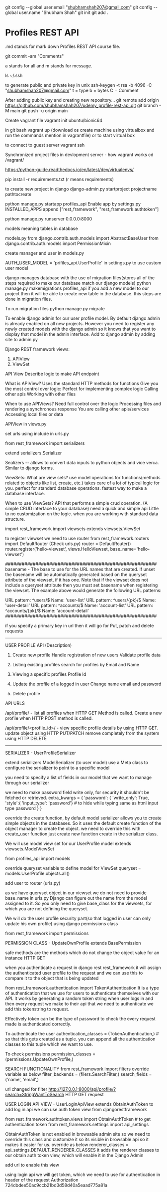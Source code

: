git config --global user.email "shubhamshah207@gmail.com"
git config --global user.name "Shubham Shah"
git init
git add .
# Profiles REST API

.md stands for mark down
Profiles REST API course file.

git commit -am "Comments"

a stands for all and m stands for message.

ls ~/.ssh

to generate public and private key in unix
ssh-keygen -t rsa -b 4096 -C "shubhamshah207@gmail.com"
t = type
b = bytes
C = Comment


After adding public key and creating new repository...
git remote add origin https://github.com/shubhamshah207/udemy_profile-rest-api.git
git branch -M main
git push -u origin main


Create vagrant file
vagrant init ubuntu/bionic64

in git bash
vagrant up (download os create machine using virtualbox and run the commands mention in vagrantfile) or to start virtual box

to connect to guest server
vagrant ssh

Synchronized project files in devlopment server - how vagrant works
cd /vagrant/

https://python-guide.readthedocs.io/en/latest/dev/virtualenvs/

pip install -r requirements.txt (r means requirements)

to create new project in django
django-admin.py startproject projectname pathtocreate

python manage.py startapp profiles_api
Enable app by settings.py INSTALLED_APPS append ["rest_framework", "rest_framework.authtoken"]

python manage.py runserver 0.0.0.0:8000

models meaning tables in database

models.py
from django.contrib.auth.models import AbstractBaseUser
from django.contrib.auth.models import PermissionMixin

create manager and user in models.py

AUTH_USER_MODEL = 'prifiles_api.UserProfile' in settings.py to use custom user model

django manages database with the use of migration files(stores all of the steps required to make our database match our django models)
python manage.py makemigrations profiles_api
if you add a new model to our project then it will be able to create new table in the database.
this steps are done in migration files.

To run migration files
python manage.py migrate

To enable django admin for our user profile model. By default django admin is already enabled on all new projects.
However you need to register any newly created models with the django admin so it knows that you want to display that model in the admin interface.
Add to django admin by adding site to admin.py


Django REST framework views:
1. APIView
2. ViewSet


API View
Describe logic to make API endpoint

What is APIView?
Uses the standard HTTP methods for functions
Give you the most control over logic:
	Perfect for implementing complex logic
	Calling other apis
	Working with other files

When to use APIViews?
	Need full control over the logic
	Processing files and rendering a synchronous response
	You are calling other apis/services
	Accessing local files or data


APIView in views.py


set urls using include in urls.py

from rest_framework import serializers

extend serializers.Serializer

Sealizers -- allows to convert data inputs to python objects and vice verca.
Similar to django forms.


ViewSets:
What are view sets?
	use model operations for functions(methods related to objects like list, create, etc.)
	takes care of a lot of typical logic for you.
	perfect for standard database operations.
	fastest way to make a database interface.

When to use ViewSets?
 	API that performs a simple crud operation. (A simple CRUD interface to your database)
	need a quick and simple api
	Little to no customization on the logic.
	when you are working with standard data structure.

import rest_framework import viewsets
extends viewsets.ViewSet

to register viewset we need to use router
from rest_framework.routers import DefaultRouter (Check urls.py)
router = DefaultRouter()
router.register('hello-viewset', views.HelloViewset, base_name='hello-viewset')

#######################################################
basename - The base to use for the URL names that are created. If unset the basename will be automatically generated based on the queryset attribute of the viewset, if it has one. Note that if the viewset does not include a queryset attribute then you must set basename when registering the viewset.
The example above would generate the following URL patterns:

URL pattern: ^users/$ Name: 'user-list'
URL pattern: ^users/{pk}/$ Name: 'user-detail'
URL pattern: ^accounts/$ Name: 'account-list'
URL pattern: ^accounts/{pk}/$ Name: 'account-detail'
#######################################################

if you specify a primary key in url then it will go for Put, patch and delete requests
_______________________________________________________________________________________________________________________
USER PROFILE API (Description)

1. Create new profile
	Handle registration of new users
	Validate profile data

2. Listing existing profiles
	search for profiles by Email and Name

3. Viewing a specific profiles
	Profile Id

4. Update the profile of a logged in user
	Change name email and password

5. Delete profile

API URLS

/api/profile/ - 							list all profiles when HTTP GET Method is called.
															Create a new profile when HTTP POST method is called.

/api/profile/<profile_id>/ - 	view specific profile details by using HTTP GET.
															update object using HTTP PUT/PATCH
															remove completely from the system using HTTP DELETE
______________________________________________________________________________________________________________________
SERIALIZER - UserProfileSerializer

extend serializers.ModelSerializer (to user model)
use a Meta class to configure the serializer to point to a specific model

you need to specify a list of fields in our model that we want to manage through our serializer

we need to make password field write only, for security it shouldn't be fetched or retrieved.
extra_kwargs = {
	'password': {
		'write_only': True,
		'style':{ 'input_type': 'password'} # to hide while typing same as html input type password
	}
}

override the create function, by default model serializer allows you to create simple objects in the databases. So it uses the default create function of the object manager to create the object. we need to override this with create_user function
just create new function create in the serializer class.

We will use model view set for our UserProfile model
extends viewsets.ModelViewSet

from profiles_api import models

override queryset variable to define model for ViewSet
queryset = models.UserProfile.objects.all()

add user to router (urls.py)

as we have queryset object in our viewset we do not need to provide base_name in urls.py
Django can figure out the name from the model assigned to it.
So you only need to give base_class for the viewsets, for which you are not defining the queryset.

We will do the user profile security part(so that logged in user can only update his own profile) using django permissions class

from rest_framework import permissions

PERMISSION CLASS - UpdateOwnProfile
extends BasePermission

safe methods are the methods which do not change the object value for an instance HTTP GET

when you authenticate a request in django rest rest_framework it will assign the authenticated user profile to the request and we can use this to compare it to the object that is being updated

from rest_framework.authentication import TokenAuthentication
It is a type of authentication that we use for users to authenticate themselves with our API.
It works by generating a random token string when user logs in and then every request we make to their api that we need to authenticate we add this tokenstring to request.

Effectively token can be the type of password to check the every request made is authenticated correctly.

To authenticate the user
authentication_classes = (TokenAuthentication,) # so that this gets created as a tuple.
you can append all the authentication classes to this tuple which we want to use.

To check permissions
permission_classes = (permissions.UpdateOwnProfile,)


SEARCH FUNCTIONALITY
from rest_framework import filters
override variable as below
filter_backends = (filers.SearchFilter,)
search_fields = ('name', 'email',)

url changed for filter
http://127.0.0.1:8000/api/profile/?search=StringWantToSearch HTTP GET request

USER LOGIN API VIEW - UserLoginApiView
extends ObtainAuthToken
to add log in api we can use auth token view from djangorestframework

from rest_framework.authtoken.views import ObtainAuthToken # to get authentication token
from rest_framework.settings import api_settings

ObtainAuthToken is not enabled in browsable admin site
so we need to override this class and customize it so its visible in browsable api so it makes it easier for us.
override as below
renderer_classes = api_settings.DEFAULT_RENDERER_CLASSES
it adds the renderer classes to our obtain auth token view, which will enable it in the Django Admin

add url to enable this view

using login api we will get token, which we need to use for authentication in header of the request
Authorization 724dbdee50ac9ccb21bd3d58d40a5eaad775a81a
